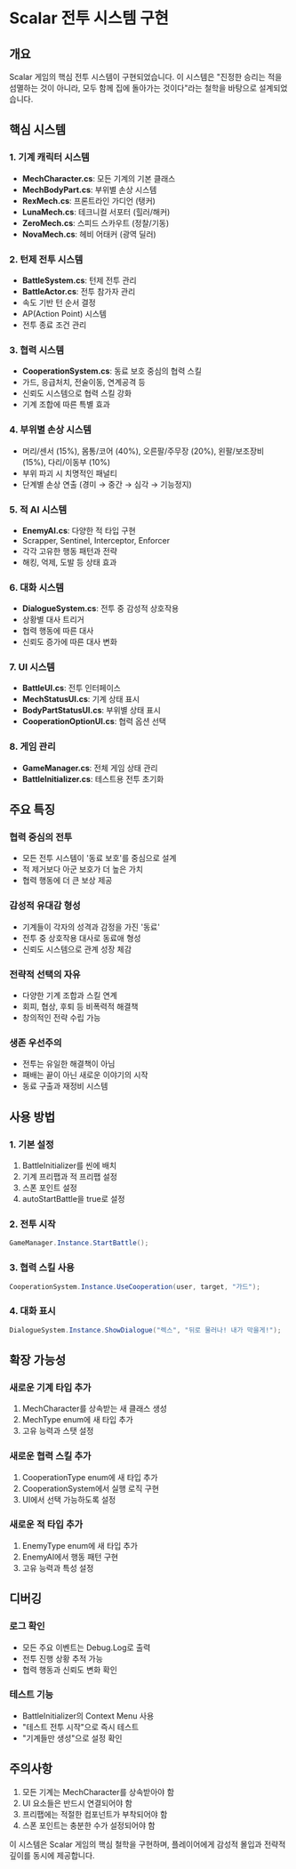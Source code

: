 # Scalar 전투 시스템 구현

## 개요
Scalar 게임의 핵심 전투 시스템이 구현되었습니다. 이 시스템은 "진정한 승리는 적을 섬멸하는 것이 아니라, 모두 함께 집에 돌아가는 것이다"라는 철학을 바탕으로 설계되었습니다.

## 핵심 시스템

### 1. 기계 캐릭터 시스템
- **MechCharacter.cs**: 모든 기계의 기본 클래스
- **MechBodyPart.cs**: 부위별 손상 시스템
- **RexMech.cs**: 프론트라인 가디언 (탱커)
- **LunaMech.cs**: 테크니컬 서포터 (힐러/해커)
- **ZeroMech.cs**: 스피드 스카우트 (정찰/기동)
- **NovaMech.cs**: 헤비 어태커 (광역 딜러)

### 2. 턴제 전투 시스템
- **BattleSystem.cs**: 턴제 전투 관리
- **BattleActor.cs**: 전투 참가자 관리
- 속도 기반 턴 순서 결정
- AP(Action Point) 시스템
- 전투 종료 조건 관리

### 3. 협력 시스템
- **CooperationSystem.cs**: 동료 보호 중심의 협력 스킬
- 가드, 응급처치, 전술이동, 연계공격 등
- 신뢰도 시스템으로 협력 스킬 강화
- 기계 조합에 따른 특별 효과

### 4. 부위별 손상 시스템
- 머리/센서 (15%), 몸통/코어 (40%), 오른팔/주무장 (20%), 왼팔/보조장비 (15%), 다리/이동부 (10%)
- 부위 파괴 시 치명적인 패널티
- 단계별 손상 연출 (경미 → 중간 → 심각 → 기능정지)

### 5. 적 AI 시스템
- **EnemyAI.cs**: 다양한 적 타입 구현
- Scrapper, Sentinel, Interceptor, Enforcer
- 각각 고유한 행동 패턴과 전략
- 해킹, 억제, 도발 등 상태 효과

### 6. 대화 시스템
- **DialogueSystem.cs**: 전투 중 감성적 상호작용
- 상황별 대사 트리거
- 협력 행동에 따른 대사
- 신뢰도 증가에 따른 대사 변화

### 7. UI 시스템
- **BattleUI.cs**: 전투 인터페이스
- **MechStatusUI.cs**: 기계 상태 표시
- **BodyPartStatusUI.cs**: 부위별 상태 표시
- **CooperationOptionUI.cs**: 협력 옵션 선택

### 8. 게임 관리
- **GameManager.cs**: 전체 게임 상태 관리
- **BattleInitializer.cs**: 테스트용 전투 초기화

## 주요 특징

### 협력 중심의 전투
- 모든 전투 시스템이 '동료 보호'를 중심으로 설계
- 적 제거보다 아군 보호가 더 높은 가치
- 협력 행동에 더 큰 보상 제공

### 감성적 유대감 형성
- 기계들이 각자의 성격과 감정을 가진 '동료'
- 전투 중 상호작용 대사로 동료애 형성
- 신뢰도 시스템으로 관계 성장 체감

### 전략적 선택의 자유
- 다양한 기계 조합과 스킬 연계
- 회피, 협상, 후퇴 등 비폭력적 해결책
- 창의적인 전략 수립 가능

### 생존 우선주의
- 전투는 유일한 해결책이 아님
- 패배는 끝이 아닌 새로운 이야기의 시작
- 동료 구출과 재정비 시스템

## 사용 방법

### 1. 기본 설정
1. BattleInitializer를 씬에 배치
2. 기계 프리팹과 적 프리팹 설정
3. 스폰 포인트 설정
4. autoStartBattle을 true로 설정

### 2. 전투 시작
```csharp
GameManager.Instance.StartBattle();
```

### 3. 협력 스킬 사용
```csharp
CooperationSystem.Instance.UseCooperation(user, target, "가드");
```

### 4. 대화 표시
```csharp
DialogueSystem.Instance.ShowDialogue("렉스", "뒤로 물러나! 내가 막을게!");
```

## 확장 가능성

### 새로운 기계 타입 추가
1. MechCharacter를 상속받는 새 클래스 생성
2. MechType enum에 새 타입 추가
3. 고유 능력과 스탯 설정

### 새로운 협력 스킬 추가
1. CooperationType enum에 새 타입 추가
2. CooperationSystem에서 실행 로직 구현
3. UI에서 선택 가능하도록 설정

### 새로운 적 타입 추가
1. EnemyType enum에 새 타입 추가
2. EnemyAI에서 행동 패턴 구현
3. 고유 능력과 특성 설정

## 디버깅

### 로그 확인
- 모든 주요 이벤트는 Debug.Log로 출력
- 전투 진행 상황 추적 가능
- 협력 행동과 신뢰도 변화 확인

### 테스트 기능
- BattleInitializer의 Context Menu 사용
- "테스트 전투 시작"으로 즉시 테스트
- "기계들만 생성"으로 설정 확인

## 주의사항

1. 모든 기계는 MechCharacter를 상속받아야 함
2. UI 요소들은 반드시 연결되어야 함
3. 프리팹에는 적절한 컴포넌트가 부착되어야 함
4. 스폰 포인트는 충분한 수가 설정되어야 함

이 시스템은 Scalar 게임의 핵심 철학을 구현하며, 플레이어에게 감성적 몰입과 전략적 깊이를 동시에 제공합니다.

